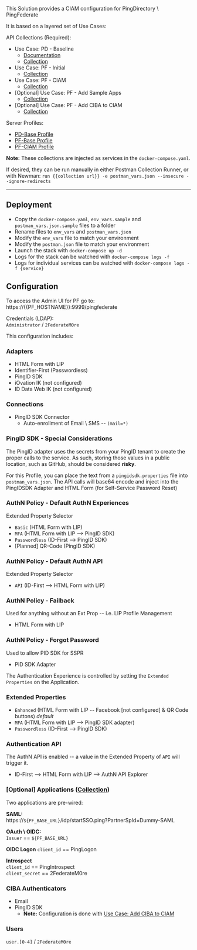 This Solution provides a CIAM configuration for PingDirectory \ PingFederate

It is based on a layered set of Use Cases:

API Collections (Required): 
* Use Case: PD - Baseline
  * [Documentation]()
  * [Collection](https://www.getpostman.com/collections/251528ba1c88b823da85)
* Use Case: PF - Initial
  * [Collection](https://www.getpostman.com/collections/f8e24e4e53f7059beb10)
* Use Case: PF - CIAM
  * [Collection](https://www.getpostman.com/collections/b17a3494b4f4d54de628)
* [Optional] Use Case: PF - Add Sample Apps
  * [Collection](https://www.getpostman.com/collections/9bd0b2aa44487c0204f0)
* [Optional] Use Case: PF - Add CIBA to CIAM
  * [Collection](https://www.getpostman.com/collections/246ba03433c2ffe26de0)

Server Profiles:
* [PD-Base Profile](https://github.com/cprice-ping/Profile-PD-Base)
* [PF-Base Profile](https://github.com/cprice-ping/Profile-PF-Base)
* [PF-CIAM Profile](https://github.com/cprice-ping/Profile-PF-CIAM)

**Note:** These collections are injected as services in the `docker-compose.yaml`.  

If desired, they can be run manually in either Postman Collection Runner, or with Newman: `run {{collection url}} -e postman_vars.json --insecure --ignore-redirects`

---
## Deployment
* Copy the `docker-compose.yaml`, `env_vars.sample` and `postman_vars.json.sample` files to a folder
* Rename files to `env_vars` and `postman_vars.json`
* Modify the `env_vars` file to match your environment
* Modify the `postman.json` file to match your environment
* Launch the stack with `docker-compose up -d`
* Logs for the stack can be watched with `docker-compose logs -f`
* Logs for individual services can be watched with `docker-compose logs -f {service}`

## Configuration

To access the Admin UI for PF go to:  
https://{{PF_HOSTNAME}}:9999/pingfederate

Credentials (LDAP):  
`Administrator` / `2FederateM0re`

This configuration includes:

### Adapters
* HTML Form with LIP
* Identifier-First (Passwordless)
* PingID SDK
* iOvation IK (not configured)
* ID Data Web IK (not configured)

### Connections
* PingID SDK Connector
  * Auto-enrollment of Email \ SMS -- `(mail=*)`

### PingID SDK - Special Considerations
The PingID adapter uses the secrets from your PingID tenant to create the proper calls to the service. As such, storing those values in a public location, such as GitHub, should be considered **risky**.

For this Profile, you can place the text from a `pingidsdk.properties` file into `postman_vars.json`. The API calls will base64 encode and inject into the PingIDSDK Adapter and HTML Form (for Self-Service Password Reset)

### AuthN Policy - Default AuthN Experiences
Extended Property Selector
* `Basic` (HTML Form with LIP)
* `MFA` (HTML Form with LIP --> PingID SDK)
* `Passwordless` (ID-First --> PingID SDK)
* [Planned] QR-Code (PingID SDK)

### AuthN Policy - Default AuthN API
Extended Property Selector
* `API` (ID-First --> HTML Form with LIP)

### AuthN Policy - Failback
Used for anything without an Ext Prop -- i.e. LIP Profile Management
* HTML Form with LIP

### AuthN Policy - Forgot Password
Used to allow PID SDK for SSPR
* PID SDK Adapter

The Authentication Experience is controlled by setting the `Extended Properties` on the Application.   

### Extended Properties
* `Enhanced` (HTML Form with LIP --  Facebook [not configured] & QR Code buttons) *default*
* `MFA` (HTML Form with LIP --> PingID SDK adapter)
* `Passwordless` (ID-First --> PingID SDK)

### Authentication API
The AuthN API is enabled -- a value in the Extended Property of `API` will trigger it.
* ID-First --> HTML Form with LIP --> AuthN API Explorer 

### [Optional] Applications ([Collection](https://www.getpostman.com/collections/9bd0b2aa44487c0204f0))
Two applications are pre-wired:

**SAML:**  
https://`${PF_BASE_URL}`/idp/startSSO.ping?PartnerSpId=Dummy-SAML

**OAuth \ OIDC:**  
`Issuer` == `${PF_BASE_URL}`  

**OIDC Logon**
`client_id` == PingLogon  

**Introspect**  
`client_id` == PingIntrospect  
`client_secret` == 2FederateM0re

### CIBA Authenticators
* Email
* PingID SDK
  * **Note:** Configuration is done with  [Use Case: Add CIBA to CIAM](https://www.getpostman.com/collections/246ba03433c2ffe26de0)

### Users
`user.[0-4]` / `2FederateM0re`
